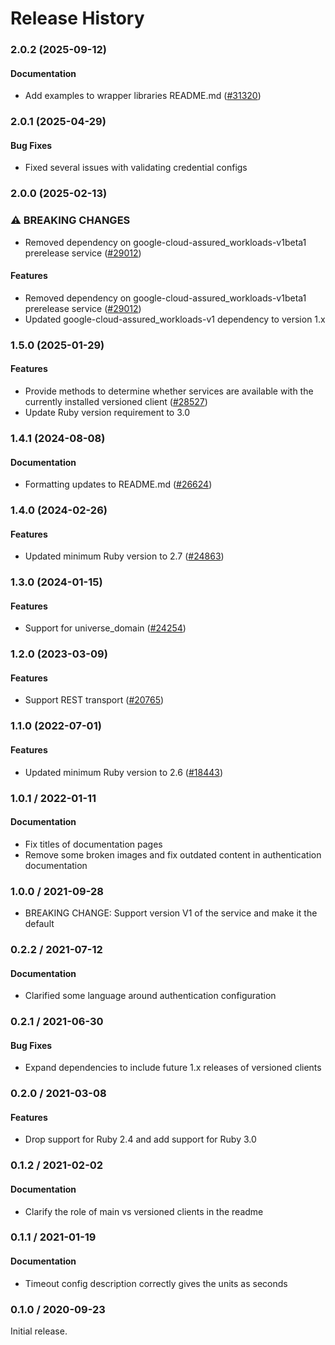 # Release History

### 2.0.2 (2025-09-12)

#### Documentation

* Add examples to wrapper libraries README.md ([#31320](https://github.com/googleapis/google-cloud-ruby/issues/31320)) 

### 2.0.1 (2025-04-29)

#### Bug Fixes

* Fixed several issues with validating credential configs 

### 2.0.0 (2025-02-13)

### ⚠ BREAKING CHANGES

* Removed dependency on google-cloud-assured_workloads-v1beta1 prerelease service ([#29012](https://github.com/googleapis/google-cloud-ruby/issues/29012))

#### Features

* Removed dependency on google-cloud-assured_workloads-v1beta1 prerelease service ([#29012](https://github.com/googleapis/google-cloud-ruby/issues/29012)) 
* Updated google-cloud-assured_workloads-v1 dependency to version 1.x 

### 1.5.0 (2025-01-29)

#### Features

* Provide methods to determine whether services are available with the currently installed versioned client ([#28527](https://github.com/googleapis/google-cloud-ruby/issues/28527)) 
* Update Ruby version requirement to 3.0 

### 1.4.1 (2024-08-08)

#### Documentation

* Formatting updates to README.md ([#26624](https://github.com/googleapis/google-cloud-ruby/issues/26624)) 

### 1.4.0 (2024-02-26)

#### Features

* Updated minimum Ruby version to 2.7 ([#24863](https://github.com/googleapis/google-cloud-ruby/issues/24863)) 

### 1.3.0 (2024-01-15)

#### Features

* Support for universe_domain ([#24254](https://github.com/googleapis/google-cloud-ruby/issues/24254)) 

### 1.2.0 (2023-03-09)

#### Features

* Support REST transport ([#20765](https://github.com/googleapis/google-cloud-ruby/issues/20765)) 

### 1.1.0 (2022-07-01)

#### Features

* Updated minimum Ruby version to 2.6 ([#18443](https://github.com/googleapis/google-cloud-ruby/issues/18443)) 

### 1.0.1 / 2022-01-11

#### Documentation

* Fix titles of documentation pages
* Remove some broken images and fix outdated content in authentication documentation

### 1.0.0 / 2021-09-28

* BREAKING CHANGE: Support version V1 of the service and make it the default

### 0.2.2 / 2021-07-12

#### Documentation

* Clarified some language around authentication configuration

### 0.2.1 / 2021-06-30

#### Bug Fixes

* Expand dependencies to include future 1.x releases of versioned clients

### 0.2.0 / 2021-03-08

#### Features

* Drop support for Ruby 2.4 and add support for Ruby 3.0

### 0.1.2 / 2021-02-02

#### Documentation

* Clarify the role of main vs versioned clients in the readme

### 0.1.1 / 2021-01-19

#### Documentation

* Timeout config description correctly gives the units as seconds

### 0.1.0 / 2020-09-23

Initial release.
